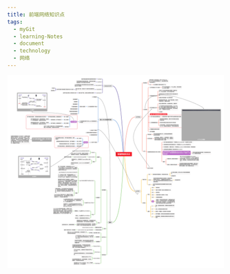 ```yaml
---
title: 前端网络知识点
tags:
  - myGit
  - learning-Notes
  - document
  - technology
  - 网络
---
```


![网络](/images/前端网络知识点.png)